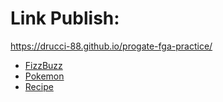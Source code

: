 # Link Publish:

https://drucci-88.github.io/progate-fga-practice/

- [FizzBuzz](https://drucci-88.github.io/progate-fga-practice/fizzbuzz.html)
- [Pokemon](https://drucci-88.github.io/progate-fga-practice/pokemon.html)
- [Recipe](https://drucci-88.github.io/progate-fga-practice/recipe.html)
